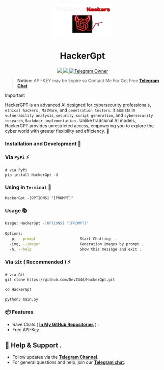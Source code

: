 

<p align="center">
  <img align="center" width="200" src="logo.png" />

  <h1 align="center">HackerGpt</h1>
  <h3 align="center"></h3>
</p>


<p align="center">

<a href="https://pypi.org/project//">
    <img src="https://img.shields.io/pypi/v/censys?color=red&logo=pypi&logoColor=red">
  </a>

  <a href="https://t.me/Pycodz">
    <img src="https://img.shields.io/badge/Telegram-Channel-blue.svg?logo=telegram">
  </a>
  
  <a href="https://t.me/DevZ44d" target="_blank">
    <img alt="Telegram Owner" src="https://img.shields.io/badge/Telegram-Owner-red.svg?logo=telegram" />
  </a>
</p>

> **Notice:** API-KEY may be Expire so Contact Me For Get Free **[Telegram Chat](https://t.me/iasynx)**

> [!IMPORTANT]
> HackerGPT is an advanced AI designed for cybersecurity professionals, `ethical hackers` , `MalWare`, and `penetration testers`. It assists in `vulnerability analysis`, `security script generation`, and `cybersecurity research`, `Backdoor implementation` . Unlike traditional AI models, HackerGPT provides unrestricted access, empowering you to explore the cyber world with greater flexibility and efficiency. 🚀

  
### Installation and Development 🚀

### Via `PyPi` ⚡️
```shell
# via PyPi
pip install HackerGpt -U
```

### Using in `Terminal` 🚀
```shell
HackerGpt -[OPTIONS] "[PROMPT]"
```

### Usage 📚
```zsh
Usage: HackerGpt -[OPTIONS] "[PROMPT]"

Options:
  -p, --prompt                    Start Chatting  .
  -img, --imager                  Generation images by prompt .
  -h, --help                      Show this message and exit .
```

### Via `Git` ( Recommended ) ⚡️
```shell
# via Git
git clone https://github.com/DevZ44d/HackerGpt.git

cd HackerGpt

python3 main.py
```
### 📦 Features
- Save Chats ( **[In My GitHub Repositories](https://github.com/DevZ44d/HackerGpt.git)** ) .
- Free API-Key .

## 💬 Help & Support .
- Follow updates via the **[Telegram Channel](https://t.me/Pycodz)**.
- For general questions and help, join our **[Telegram chat](https://t.me/PyChTz)**.
